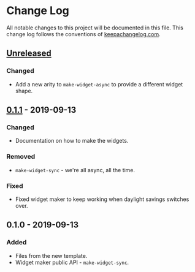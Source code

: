 # Change Log
All notable changes to this project will be documented in this file. This change log follows the conventions of [keepachangelog.com](http://keepachangelog.com/).

## [Unreleased]
### Changed
- Add a new arity to `make-widget-async` to provide a different widget shape.

## [0.1.1] - 2019-09-13
### Changed
- Documentation on how to make the widgets.

### Removed
- `make-widget-sync` - we're all async, all the time.

### Fixed
- Fixed widget maker to keep working when daylight savings switches over.

## 0.1.0 - 2019-09-13
### Added
- Files from the new template.
- Widget maker public API - `make-widget-sync`.

[Unreleased]: https://github.com/your-name/web-test/compare/0.1.1...HEAD
[0.1.1]: https://github.com/your-name/web-test/compare/0.1.0...0.1.1

